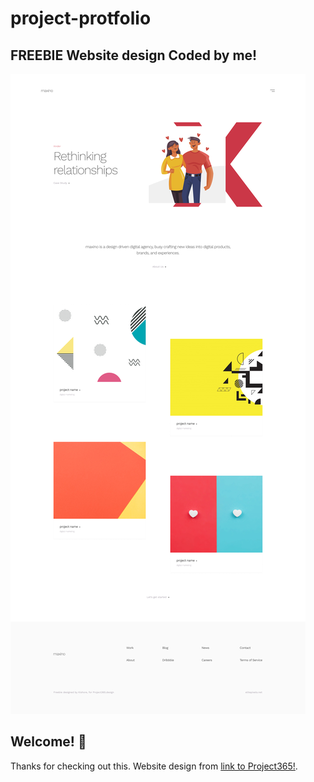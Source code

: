 # project-protfolio

## FREEBIE Website design Coded by me!

![Design](./design/design.jpg)

## Welcome! 👋

Thanks for checking out this. Website design from [link to Project365!](https://project365.design).
